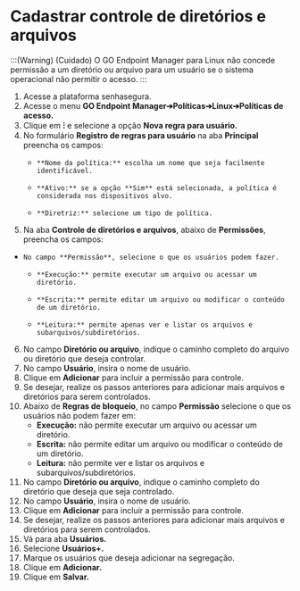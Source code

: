 # Cadastrar controle de diretórios e arquivos

:::(Warning) (Cuidado)
O GO Endpoint Manager para Linux não concede permissão a um diretório ou arquivo para     um usuário se o sistema operacional não permitir o acesso.
:::

1. Acesse a plataforma senhasegura.
2. Acesse o menu **GO Endpoint Manager➔Políticas➔Linux➔Políticas de acesso.**
3. Clique em **⁝** e selecione a opção **Nova regra para usuário.**
4. No formulário **Registro de regras para usuário** na aba **Principal** preencha os campos:
    *     **Nome da política:** escolha um nome que seja facilmente identificável.
    *     **Ativo:** se a opção **Sim** está selecionada, a política é considerada nos dispositivos alvo.
    *     **Diretriz:** selecione um tipo de política. 
5. Na aba **Controle de diretórios e arquivos**, abaixo de **Permissões**, preencha os campos:
*     No campo **Permissão**, selecione o que os usuários podem fazer.
    *     **Execução:** permite executar um arquivo ou acessar um diretório.
    *     **Escrita:** permite editar um arquivo ou modificar o conteúdo de um diretório.
    *     **Leitura:** permite apenas ver e listar os arquivos e subarquivos/subdiretórios.
6. No campo **Diretório ou arquivo**, indique o caminho completo do arquivo ou diretório que deseja controlar.
7. No campo **Usuário**, insira o nome de usuário.
8. Clique em **Adicionar** para incluir a permissão para controle.
9. Se desejar, realize os passos anteriores para adicionar mais arquivos e diretórios para serem controlados.
11. Abaixo de **Regras de bloqueio**, no campo **Permissão** selecione o que os usuários não podem fazer em:
    * **Execução:** não permite executar um arquivo ou acessar um diretório.
    * **Escrita:** não permite editar um arquivo ou modificar o conteúdo de um diretório.
    * **Leitura:** não permite ver e listar os arquivos e subarquivos/subdiretórios.
12. No campo **Diretório ou arquivo**, indique o caminho completo do diretório que deseja que seja controlado.
13. No campo **Usuário**, insira o nome de usuário.
14. Clique em **Adicionar** para incluir a permissão para controle.
15. Se desejar, realize os passos anteriores para adicionar mais arquivos e diretórios para serem controlados.
16. Vá para aba **Usuários.**
17. Selecione **Usuários+.**
18. Marque os usuários que deseja adicionar na segregação.
19. Clique em **Adicionar.**
20. Clique em **Salvar.**